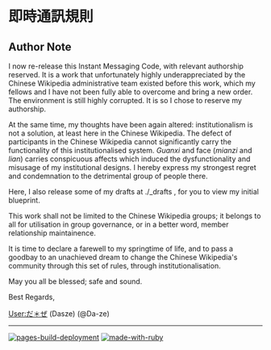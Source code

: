 # 即時通訊規則

## Author Note

I now re-release this Instant Messaging Code, with relevant authorship reserved. It is a work that unfortunately highly underappreciated by the Chinese Wikipedia administrative team existed before this work, which my fellows and I have not been fully able to overcome and bring a new order. The environment is still highly corrupted. It is so I chose to reserve my authorship.

At the same time, my thoughts have been again altered: institutionalism is not a solution, at least here in the Chinese Wikipedia. The defect of participants in the Chinese Wikipedia cannot significantly carry the functionality of this institutionalised system. *Guanxi* and face (*mianzi* and *lian*) carries conspicuous affects which induced the dysfunctionality and misusage of my institutional designs. I hereby express my strongest regret and condemnation to the detrimental group of people there.

Here, I also release some of my drafts at ./_drafts , for you to view my initial blueprint. 

This work shall not be limited to the Chinese Wikipedia groups; it belongs to all for utilisation in group governance, or in a better word, member relationship maintainence.

It is time to declare a farewell to my springtime of life, and to pass a goodbay to an unachieved dream to change the Chinese Wikipedia's community through this set of rules, through institutionalisation.

May you all be blessed; safe and sound.

Best Regards,

[User:だ＊ぜ](https://meta.wikimedia.org/wiki/User:だ＊ぜ) (Dasze) (@Da-ze)

----

[![pages-build-deployment](https://github.com/wikipedia-zh/imc/actions/workflows/pages/pages-build-deployment/badge.svg)](https://github.com/wikipedia-zh/imc/actions/workflows/pages/pages-build-deployment)
[![made-with-ruby](https://forthebadge.com/images/badges/made-with-ruby.svg)](https://www.ruby-lang.org/en/)
